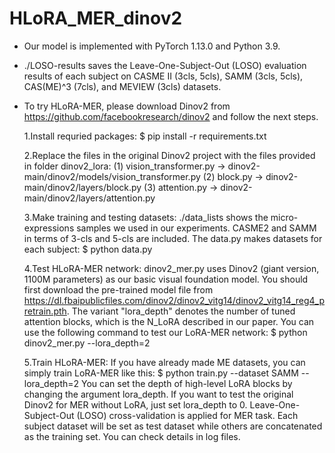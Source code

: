 # HLoRA_MER_dinov2
* Our model is implemented with PyTorch 1.13.0 and Python 3.9. 
* ./LOSO-results saves the Leave-One-Subject-Out (LOSO) evaluation results of each subject on CASME II (3cls, 5cls),  SAMM (3cls, 5cls), CAS(ME)^3 (7cls), and MEVIEW (3cls) datasets.
* To try HLoRA-MER, please download Dinov2 from https://github.com/facebookresearch/dinov2 and follow the next steps.  

    1.Install requried packages:
        $ pip install -r requirements.txt

    2.Replace the files in the original Dinov2 project with the files provided in folder dinov2_lora:
        (1) vision_transformer.py -> dinov2-main/dinov2/models/vision_transformer.py
        (2) block.py -> dinov2-main/dinov2/layers/block.py
        (3) attention.py -> dinov2-main/dinov2/layers/attention.py

    3.Make training and testing datasets:
        ./data_lists shows the micro-expressions samples we used in our experiments. CASME2 and SAMM in terms of 3-cls and 5-cls are included. The data.py makes datasets for each subject:
        $ python data.py

    4.Test HLoRA-MER network:
        dinov2_mer.py uses Dinov2 (giant version, 1100M parameters) as our basic visual foundation model. You should first download the pre-trained model file from https://dl.fbaipublicfiles.com/dinov2/dinov2_vitg14/dinov2_vitg14_reg4_pretrain.pth. The variant "lora_depth" denotes the number of tuned attention blocks, which is the N_LoRA described in our paper. You can use the following command to test our LoRA-MER network:
        $ python dinov2_mer.py --lora_depth=2

    5.Train HLoRA-MER:
        If you have already made ME datasets, you can simply train LoRA-MER like this:
        $ python train.py --dataset SAMM --lora_depth=2
        You can set the depth of high-level LoRA blocks by changing the argument lora_depth. If you want to test the original Dinov2 for MER without LoRA, just set lora_depth to 0.
        Leave-One-Subject-Out (LOSO) cross-validation is applied for MER task. Each subject dataset will be set as test dataset while others are concatenated as the training set. You can check details in log files.

